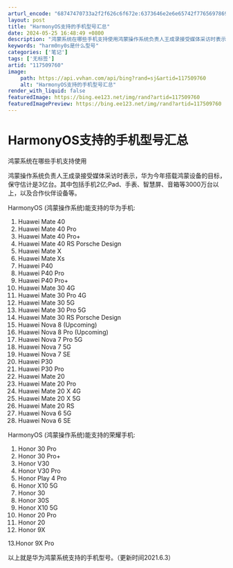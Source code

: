 ```yaml
---
arturl_encode: "68747470733a2f2f626c6f672e:6373646e2e6e65742f77656978696e5f33383937353831392f:61727469636c652f64657461696c732f313137353039373630"
layout: post
title: "HarmonyOS支持的手机型号汇总"
date: 2024-05-25 16:48:49 +0800
description: "鸿蒙系统在哪些手机支持使用鸿蒙操作系统负责人王成录接受媒体采访时表示，华为今年搭载鸿蒙设备的目标，保"
keywords: "harm0ny0s是什么型号"
categories: ['笔记']
tags: ['无标签']
artid: "117509760"
image:
    path: https://api.vvhan.com/api/bing?rand=sj&artid=117509760
    alt: "HarmonyOS支持的手机型号汇总"
render_with_liquid: false
featuredImage: https://bing.ee123.net/img/rand?artid=117509760
featuredImagePreview: https://bing.ee123.net/img/rand?artid=117509760
---
```


# HarmonyOS支持的手机型号汇总

鸿蒙系统在哪些手机支持使用

鸿蒙操作系统负责人王成录接受媒体采访时表示，华为今年搭载鸿蒙设备的目标，保守估计是3亿台。其中包括手机2亿;Pad、手表、智慧屏、音箱等3000万台以上，以及合作伙伴设备等。

HarmonyOS (鸿蒙操作系统)能支持的华为手机:

1. Huawei Mate 40
2. Huawei Mate 40 Pro
3. Huawei Mate 40 Pro+
4. Huawei Mate 40 RS Porsche Design
5. Huawei Mate X
6. Huawei Mate Xs
7. Huawei P40
8. Huawei P40 Pro
9. Huawei P40 Pro+
10. Huawei Mate 30 4G
11. Huawei Mate 30 Pro 4G
12. Huawei Mate 30 5G
13. Huawei Mate 30 Pro 5G
14. Huawei Mate 30 RS Porsche Design
15. Huawei Nova 8 (Upcoming)
16. Huawei Nova 8 Pro (Upcoming)
17. Huawei Nova 7 Pro 5G
18. Huawei Nova 7 5G
19. Huawei Nova 7 SE
20. Huawei P30
21. Huawei P30 Pro
22. Huawei Mate 20
23. Huawei Mate 20 Pro
24. Huawei Mate 20 X 4G
25. Huawei Mate 20 X 5G
26. Huawei Mate 20 RS
27. Huawei Nova 6 5G
28. Huawei Nova 6 SE

HarmonyOS (鸿蒙操作系统)能支持的荣耀手机:

1. Honor 30 Pro
2. Honor 30 Pro+
3. Honor V30
4. Honor V30 Pro
5. Honor Play 4 Pro
6. Honor X10 5G
7. Honor 30
8. Honor 30S
9. Honor X10 5G
10. Honor 20 Pro
11. Honor 20
12. Honor 9X

13.Honor 9X Pro

以上就是华为鸿蒙系统支持的手机型号。（更新时间2021.6.3）